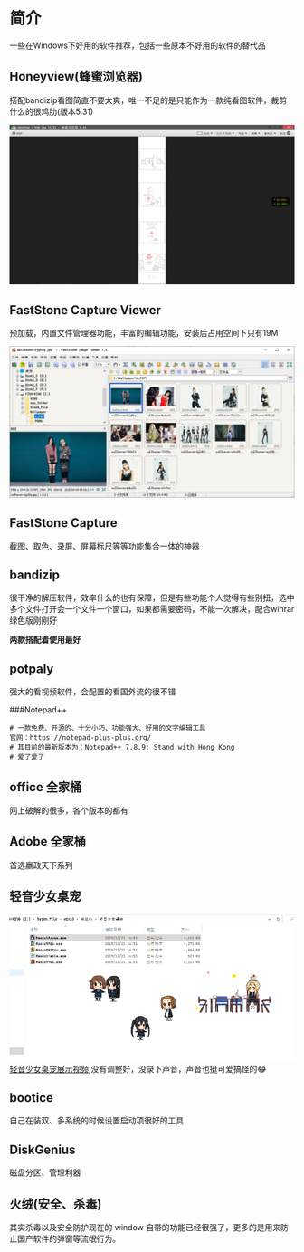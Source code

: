 # 简介
一些在Windows下好用的软件推荐，包括一些原本不好用的软件的替代品

## Honeyview(蜂蜜浏览器)

搭配bandizip看图简直不要太爽，唯一不足的是只能作为一款纯看图软件，裁剪什么的很鸡肋(版本5.31)

![2020-10-14\_101359](images/win_Honeyview.png)

## FastStone Capture Viewer

预加载，内置文件管理器功能，丰富的编辑功能，安装后占用空间下只有19M

![](images/win_FSC.png)

## FastStone Capture

截图、取色、录屏、屏幕标尺等等功能集合一体的神器

## bandizip

很干净的解压软件，效率什么的也有保障，但是有些功能个人觉得有些别扭，选中多个文件打开会一个文件一个窗口，如果都需要密码，不能一次解决，配合winrar绿色版刚刚好

**两款搭配着使用最好**


## potpaly

强大的看视频软件，会配置的看国外流的很不错

###Notepad++

    # 一款免费、开源的、十分小巧、功能强大、好用的文字编辑工具
    官网：https://notepad-plus-plus.org/
    # 其目前的最新版本为：Notepad++ 7.8.9: Stand with Hong Kong
    # 爱了爱了

## office 全家桶

网上破解的很多，各个版本的都有

## Adobe 全家桶

首选嬴政天下系列

## 轻音少女桌宠

![](images/win_pet.png)
[轻音少女桌宠展示视频](Others/Video_2020-10-14_104113.wmv),没有调整好，没录下声音，声音也挺可爱搞怪的😂

## bootice

自己在装双、多系统的时候设置启动项很好的工具

## DiskGenius

磁盘分区、管理利器

## 火绒(安全、杀毒)

其实杀毒以及安全防护现在的 window 自带的功能已经很强了，更多的是用来防止国产软件的弹窗等流氓行为。